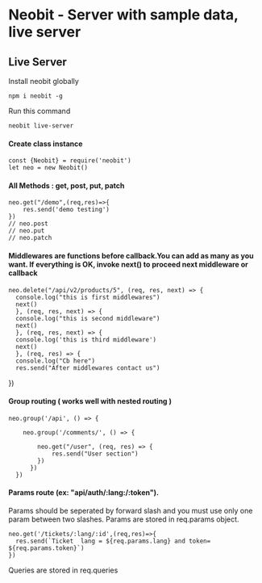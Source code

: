 # Neobit - Server with sample data, live server 

## Live Server
Install neobit globally

    npm i neobit -g

Run this command

    neobit live-server

#### Create class instance
    const {Neobit} = require('neobit')
    let neo = new Neobit()

####  All Methods : get, post, put, patch   

    neo.get("/demo",(req,res)=>{
    	res.send('demo testing')
    })
    // neo.post
    // neo.put
    // neo.patch
  
#### Middlewares are functions before callback.You can add as many as you want. If everything is OK, invoke next() to proceed next middleware or callback
    neo.delete("/api/v2/products/5", (req, res, next) => {
      console.log("this is first middlewares")
      next()
      }, (req, res, next) => {
      console.log("this is second middleware")
      next()
      }, (req, res, next) => {
      console.log('this is third middleware')
      next()
      }, (req, res) => {
      console.log("Cb here")
      res.send("After middlewares contact us")
  })


####  Group routing   ( works well with nested routing )

    neo.group('/api', () => {
    
	    neo.group('/comments/', () => {
	    
		    neo.get("/user", (req, res) => {
			    res.send("User section")
		    })
		  })
	  })


#### Params route  (ex: "api/auth/:lang:/:token"). 
Params should be seperated by forward slash and you must use only one param between two slashes. Params are stored in req.params object.

    neo.get('/tickets/:lang/:id',(req,res)=>{
      res.send(`Ticket  lang = ${req.params.lang} and token= ${req.params.token}`)
    })


Queries are stored in req.queries     